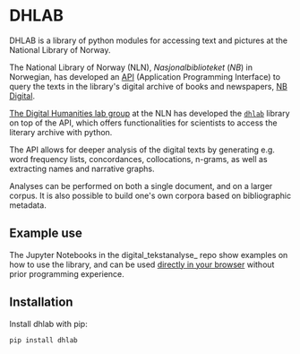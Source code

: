 # DHLAB
<!-- start dhlab-intro -->

DHLAB is a library of python modules for accessing text and pictures at
the National Library of Norway.

The National Library of Norway (NLN), *Nasjonalbiblioteket* (*NB*) in Norwegian,
has developed an [API](https://api.nb.no/) (Application Programming Interface)
to query the texts in the library's digital archive of books and newspapers,
[NB Digital](https://www.nb.no/search).

[The Digital Humanities lab group](https://www.nb.no/dh-lab/) at the NLN
has developed the [`dhlab`](https://pypi.org/project/dhlab/) library on top of the API, which offers
functionalities for scientists to access the literary archive with python.

The API allows for deeper analysis of the digital texts by generating e.g.
word frequency lists, concordances, collocations, n-grams, as well as
extracting names and narrative graphs.

Analyses can be performed on both a single document, and on a larger corpus.
It is also possible to build one's own corpora based on bibliographic metadata.
<!-- end dhlab-intro -->


## Example use
<!-- start example-use -->

The Jupyter Notebooks in the digital_tekstanalyse_ repo show examples on
how to use the library, and can be used
[directly in your browser](https://mybinder.org/v2/gh/DH-LAB-NB/DHLAB/master)
without prior programming experience.

<!-- end example-use -->


## Installation

<!-- start installation -->

Install dhlab with pip: 

```
pip install dhlab
```

<!-- end installation -->
